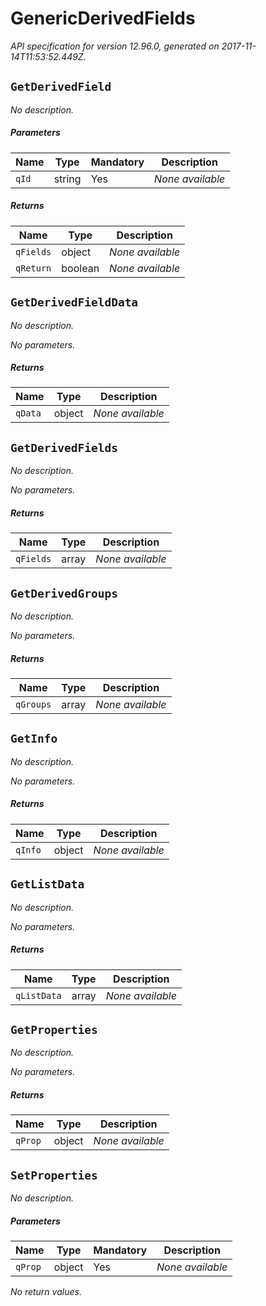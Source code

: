
<!-- markdownlint-disable -->
# GenericDerivedFields

_API specification for version 12.96.0, generated on 2017-11-14T11:53:52.449Z._


## `GetDerivedField`


_No description._


##### Parameters

Name | Type | Mandatory | Description
---- | ---- | --------- | -----------
`qId` | string | Yes | _None available_

##### Returns

Name | Type | Description
---- | ---- | -----------
`qFields` | object | _None available_
`qReturn` | boolean | _None available_

## `GetDerivedFieldData`


_No description._



_No parameters._


##### Returns

Name | Type | Description
---- | ---- | -----------
`qData` | object | _None available_

## `GetDerivedFields`


_No description._



_No parameters._


##### Returns

Name | Type | Description
---- | ---- | -----------
`qFields` | array | _None available_

## `GetDerivedGroups`


_No description._



_No parameters._


##### Returns

Name | Type | Description
---- | ---- | -----------
`qGroups` | array | _None available_

## `GetInfo`


_No description._



_No parameters._


##### Returns

Name | Type | Description
---- | ---- | -----------
`qInfo` | object | _None available_

## `GetListData`


_No description._



_No parameters._


##### Returns

Name | Type | Description
---- | ---- | -----------
`qListData` | array | _None available_

## `GetProperties`


_No description._



_No parameters._


##### Returns

Name | Type | Description
---- | ---- | -----------
`qProp` | object | _None available_

## `SetProperties`


_No description._


##### Parameters

Name | Type | Mandatory | Description
---- | ---- | --------- | -----------
`qProp` | object | Yes | _None available_


_No return values._

